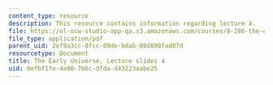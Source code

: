 ```yaml
---
content_type: resource
description: This resource contains information regarding lecture 4.
file: https://ol-ocw-studio-app-qa.s3.amazonaws.com/courses/8-286-the-early-universe-fall-2013/0efbf1fe4a90766cdfdad43223aabe25_MIT8_286F13_lec04.pdf
file_type: application/pdf
parent_uid: 2ef9a3cc-0fcc-09de-bdab-80d890fad87d
resourcetype: Document
title: The Early Universe, Lecture slides 4
uid: 0efbf1fe-4a90-766c-dfda-d43223aabe25
---
```

